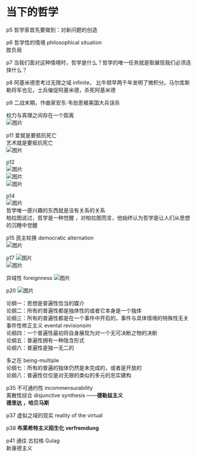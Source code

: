 # 当下的哲学

p5 哲学家首先要做到：对新问题的创造  

p6 哲学性的情境 philosophical situation    
胜负局  

p7 当我们面对这种情境时，哲学是什么？哲学的唯一任务就是取展现我们必须选择什么？  

p8 阿基米德思考过无限之域 infinite， 比牛顿早两千年发明了微积分。马尔库斯勒将军也见，士兵催促阿基米德，杀死阿基米德

p9  二战末期，作曲家安东·韦伯恩被美国大兵误杀

权力与真理之间存在一个距离  
![图片](https://user-images.githubusercontent.com/84896436/179344524-8ec5521d-e463-43cc-934e-ae58024da1ba.png)


p11  爱就是要抵抗死亡  
艺术就是要抵抗死亡   
![图片](https://user-images.githubusercontent.com/84896436/179344613-07572d0c-a909-493d-8d46-54a9c093607f.png)


p12  
![图片](https://user-images.githubusercontent.com/84896436/179344748-a5627b49-6e2d-4cfa-8598-cc6a94f30e79.png)  
![图片](https://user-images.githubusercontent.com/84896436/179344942-bc1eb728-2fbc-47b7-bb02-ddf17795f4a3.png)  
![图片](https://user-images.githubusercontent.com/84896436/179344982-ce3a71ad-81a7-411d-8436-8b7321b890f7.png)


p14    
![图片](https://user-images.githubusercontent.com/84896436/179345118-17637164-40a2-4323-b204-f6af9d084d50.png)  
哲学唯一感兴趣的东西就是没有关系的关系    
柏拉图说过，哲学是一种觉醒 ，对柏拉图而言，他始终认为哲学是让人们从思想的沉睡中觉醒   

p15 民主轮换 democratic alternation  
![图片](https://user-images.githubusercontent.com/84896436/179346644-8da00327-e1a1-4336-aaf6-62c8355f6409.png)

p17
![图片](https://user-images.githubusercontent.com/84896436/179353629-96fc44ef-7f08-48e0-976e-946bb3dae674.png)  
![图片](https://user-images.githubusercontent.com/84896436/179354392-b24c5908-87c8-42d7-8d11-7ac96e7ea197.png)  

异域性 foreignness
![图片](https://user-images.githubusercontent.com/84896436/179354458-f2f638b0-00f1-4b7d-9d61-0333b2a8ab2d.png)

p20
![图片](https://user-images.githubusercontent.com/84896436/179354572-960dcdc4-a994-412c-b628-c52ba9638d8e.png)

论纲一：思想是普遍性恰当的媒介  
论纲二：所有的普遍性都是独体性的或者它本身是一个独体  
论纲三：所有的普遍性都是在一个事件中开启的，事件与具体情境的特殊性无关  
事件性修正主义 evental revisionsim  
论纲四：一个普遍性最初将自身展现为对一个无可决断之物的决断  
论纲五：普遍性拥有一种隐含形式   
论纲六：普遍性是独一无二的   

多之在 being-multiple   
论纲七：所有的普遍的独体仍然是未完成的，或者是开放的   
论纲八：普遍性仅仅是对无限的类似的多元的忠实建构

p35  不可通约性 incommensurability    
离散性综合 disjunctive synthesis ——**德勒兹主义**   
**德里达 ，哈贝马斯**  

p37 虚拟之域的现实 reality of the virtual  

p38 **布莱希特主义陌生化 verfremdung**  

p41 通往 古拉格 Gulag  
新康德主义 










